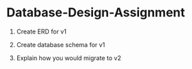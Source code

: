 # Database-Design-Assignment

1. Create ERD for v1

2. Create database schema for v1

3. Explain how you would migrate to v2
